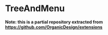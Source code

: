 TreeAndMenu
===========

**Note: this is a partial repository extracted from https://github.com/OrganicDesign/extensions**